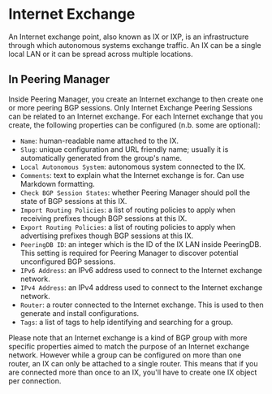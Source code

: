 # Internet Exchange

An Internet exchange point, also known as IX or IXP, is an infrastructure
through which autonomous systems exchange traffic. An IX can be a single local
LAN or it can be spread across multiple locations.

## In Peering Manager

Inside Peering Manager, you create an Internet exchange to then create one or
more peering BGP sessions. Only Internet Exchange Peering Sessions can be
related to an Internet exchange. For each Internet exchange that you create,
the following properties can be configured (n.b. some are optional):

* `Name`: human-readable name attached to the IX.
* `Slug`: unique configuration and URL friendly name; usually it is
   automatically generated from the group's name.
* `Local Autonomous System`: autonomous system connected to the IX.
* `Comments`: text to explain what the Internet exchange is for. Can use
  Markdown formatting.
* `Check BGP Session States`: whether Peering Manager should poll the state
  of BGP sessions at this IX.
* `Import Routing Policies`: a list of routing policies to apply when
   receiving prefixes though BGP sessions at this IX.
* `Export Routing Policies`: a list of routing policies to apply when
   advertising prefixes though BGP sessions at this IX.
* `PeeringDB ID`: an integer which is the ID of the IX LAN inside PeeringDB.
  This setting is required for Peering Manager to discover potential
  unconfigured BGP sessions.
* `IPv6 Address`: an IPv6 address used to connect to the Internet exchange
  network.
* `IPv4 Address`: an IPv4 address used to connect to the Internet exchange
  network.
* `Router`: a router connected to the Internet exchange. This is used to then
  generate and install configurations.
* `Tags`: a list of tags to help identifying and searching for a group.

Please note that an Internet exchange is a kind of BGP group with more specific
properties aimed to match the purpose of an Internet exchange network. However
while a group can be configured on more than one router, an IX can only be
attached to a single router. This means that if you are connected more than
once to an IX, you'll have to create one IX object per connection.
